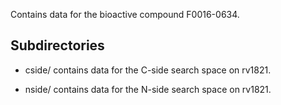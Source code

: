 Contains data for the bioactive compound F0016-0634.

## Subdirectories

- cside/ contains data for the C-side search space on rv1821.

- nside/ contains data for the N-side search space on rv1821.

